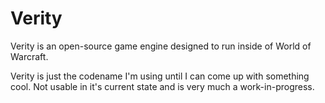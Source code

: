 # Verity

Verity is an open-source game engine designed to run inside of World of Warcraft.

Verity is just the codename I'm using until I can come up with something cool. Not usable in it's current state and is very much a work-in-progress.